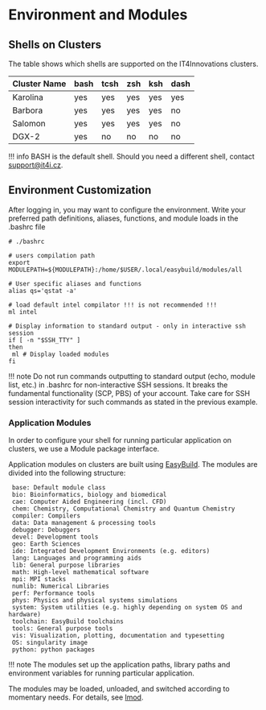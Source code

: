 # Environment and Modules

## Shells on Clusters

The table shows which shells are supported on the IT4Innovations clusters.

| Cluster Name    | bash | tcsh | zsh | ksh | dash | 
| --------------- | ---- | ---- | --- | --- | ---- |
| Karolina        | yes  | yes  | yes | yes | yes  |
| Barbora         | yes  | yes  | yes | yes | no   |
| Salomon         | yes  | yes  | yes | yes | no   |
| DGX-2           | yes  | no   | no  | no  | no   |

!!! info
    BASH is the default shell. Should you need a different shell, contact support@it4i.cz.

## Environment Customization

After logging in, you may want to configure the environment. Write your preferred path definitions, aliases, functions, and module loads in the .bashrc file

```console
# ./bashrc

# users compilation path
export MODULEPATH=${MODULEPATH}:/home/$USER/.local/easybuild/modules/all

# User specific aliases and functions
alias qs='qstat -a'

# load default intel compilator !!! is not recommended !!!
ml intel

# Display information to standard output - only in interactive ssh session
if [ -n "$SSH_TTY" ]
then
 ml # Display loaded modules
fi
```

!!! note
    Do not run commands outputting to standard output (echo, module list, etc.) in .bashrc for non-interactive SSH sessions. It breaks the fundamental functionality (SCP, PBS) of your account. Take care for SSH session interactivity for such commands as stated in the previous example.

### Application Modules

In order to configure your shell for running particular application on clusters, we use a Module package interface.

Application modules on clusters are built using [EasyBuild][1]. The modules are divided into the following structure:

```
 base: Default module class
 bio: Bioinformatics, biology and biomedical
 cae: Computer Aided Engineering (incl. CFD)
 chem: Chemistry, Computational Chemistry and Quantum Chemistry
 compiler: Compilers
 data: Data management & processing tools
 debugger: Debuggers
 devel: Development tools
 geo: Earth Sciences
 ide: Integrated Development Environments (e.g. editors)
 lang: Languages and programming aids
 lib: General purpose libraries
 math: High-level mathematical software
 mpi: MPI stacks
 numlib: Numerical Libraries
 perf: Performance tools
 phys: Physics and physical systems simulations
 system: System utilities (e.g. highly depending on system OS and hardware)
 toolchain: EasyBuild toolchains
 tools: General purpose tools
 vis: Visualization, plotting, documentation and typesetting
 OS: singularity image
 python: python packages
```

!!! note
    The modules set up the application paths, library paths and environment variables for running particular application.

The modules may be loaded, unloaded, and switched according to momentary needs. For details, see [lmod][2].

[1]: software/tools/easybuild.md
[2]: software/modules/lmod.md
